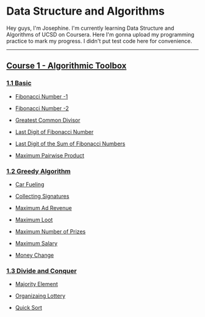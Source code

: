 # Data Structure and Algorithms

Hey guys, I'm Josephine. 
I'm currently learning Data Structure and Algorithms of UCSD on Coursera. 
Here I'm gonna upload my programming practice to mark my progress.
I didn't put test code here for convenience.

-----

## [Course 1 - Algorithmic Toolbox](https://github.com/josjosephine/dsa/tree/main/AlgorithmicToolbox)

  
### [1.1 Basic](https://github.com/josjosephine/dsa/tree/main/AlgorithmicToolbox/Basic)
  
- [Fibonacci Number -1](https://github.com/josjosephine/dsa/blob/main/AlgorithmicToolbox/Basic/fibonacci_number.py)

- [Fibonacci Number -2](https://github.com/josjosephine/dsa/blob/main/AlgorithmicToolbox/Basic/fibonacci_number_again.py)

- [Greatest Common Divisor](https://github.com/josjosephine/dsa/blob/main/AlgorithmicToolbox/Basic/gcd.py)

- [Last Digit of Fibonacci Number](https://github.com/josjosephine/dsa/blob/main/AlgorithmicToolbox/Basic/last_digit_of_fibonacci_number.py)

- [Last Digit of the Sum of Fibonacci Numbers](https://github.com/josjosephine/dsa/blob/main/AlgorithmicToolbox/Basic/last_digit_of_the_sum_of_fibonacci_numbers.py)

- [Maximum Pairwise Product](https://github.com/josjosephine/dsa/blob/main/AlgorithmicToolbox/Basic/maximum_pairwise_product.py)

### [1.2 Greedy Algorithm](https://github.com/josjosephine/dsa/tree/main/AlgorithmicToolbox/GreedyAlgorithm)
  
- [Car Fueling](https://github.com/josjosephine/dsa/blob/main/AlgorithmicToolbox/GreedyAlgorithm/car_fueling.py)

- [Collecting Signatures](https://github.com/josjosephine/dsa/blob/main/AlgorithmicToolbox/GreedyAlgorithm/collecting_signatures.py)

- [Maximum Ad Revenue](https://github.com/josjosephine/dsa/blob/main/AlgorithmicToolbox/GreedyAlgorithm/maximum_ad_revenue.py)

- [Maximum Loot](https://github.com/josjosephine/dsa/blob/main/AlgorithmicToolbox/GreedyAlgorithm/maximum_loot.py)

- [Maximum Number of Prizes](https://github.com/josjosephine/dsa/blob/main/AlgorithmicToolbox/GreedyAlgorithm/maximum_number_of_prizes.py)

- [Maximum Salary](https://github.com/josjosephine/dsa/blob/main/AlgorithmicToolbox/GreedyAlgorithm/maximum_salary.py)

- [Money Change](https://github.com/josjosephine/dsa/blob/main/AlgorithmicToolbox/GreedyAlgorithm/money_change.py)

### [1.3 Divide and Conquer](https://github.com/josjosephine/dsa/tree/main/AlgorithmicToolbox/Divide-and-Conquer)
  
- [Majority Element](https://github.com/josjosephine/dsa/blob/main/AlgorithmicToolbox/Divide-and-Conquer/majority_element.py)

- [Organizaing Lottery](https://github.com/josjosephine/dsa/blob/main/AlgorithmicToolbox/Divide-and-Conquer/organizing_lottery.py)

- [Quick Sort](https://github.com/josjosephine/dsa/blob/main/AlgorithmicToolbox/Divide-and-Conquer/quicksort.py)
